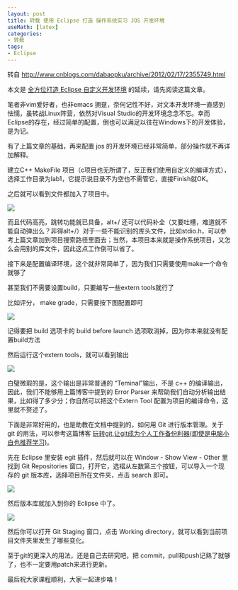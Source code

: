 ```yaml
---
layout: post
title: 转载 使用 Eclipse 打造 操作系统实习 JOS 开发环境
useMath: [latex]
categories:
- 转载
tags:
- Eclipse
---
```


转自 <http://www.cnblogs.com/dabaopku/archive/2012/02/17/2355749.html>

本文是 [全方位打造 Eclipse 自定义开发环境][1] 的延续，请先阅读这篇文章。

笔者非vim爱好者，也非emacs 拥趸，奈何记性不好，对文本开发环境一直感到怯懦，虽转战Linux阵营，依然对Visual Studio的开发环境念念不忘。幸而Eclipse的存在，经过简单的配置，倒也可以满足以往在Windows下的开发体验，是为记。

有了上篇文章的基础，再来配置 jos 的开发环境已经非常简单，部分操作就不再详加解释。

建立C++ MakeFile 项目（c项目也无所谓了，反正我们使用自定义的编译方式），选择工作目录为lab1，它提示说目录不为空也不需管它，直接Finish就OK。

之后就可以看到文件都加入了项目中。

![](/images/2012021714271896.jpg)

而且代码高亮，跳转功能就已具备，alt+/ 还可以代码补全（又要吐槽，难道就不能自动弹出么？非得alt+/）对于一些不能识别的库头文件，比如stdio.h，可以参考上篇文章加到项目搜索路径里面去；当然，本项目本来就是操作系统项目，又怎么会用别的库文件，因此这点工作倒可以省了。

 

接下来是配置编译环境，这个就非常简单了，因为我们只需要使用make一个命令就够了

甚至我们不需要设置build，只要编写一些extern tools就行了

比如评分， make grade，只需要按下图配置即可

![](/images/2012021714362070.jpg)

记得要把 build 选项卡的 build before launch 选项取消掉，因为你本来就没有配置build方法

然后运行这个extern tools，就可以看到输出

![](/images/2012021714382637.jpg)



 白璧微瑕的是，这个输出是非常普通的 “Teminal”输出，不是 c++ 的编译输出，因此，我们不能够用上篇博客中提到的 Error Parser 来帮助我们自动分析输出结果，比如得了多少分；你自然可以把这个Extern Tool 配置为项目的编译命令，这里就不赘述了。


下面是非常好用的，也是助教在文档中提到的，如何用 Git 进行版本管理。关于 git 的用法，可以参考这篇博客 [玩转git,让git成为个人工作备份利器(即使是电脑小白也推荐学习)][2]。

先在 Eclipse 里安装 egit 插件，然后就可以在 Window - Show View - Other 里 找到 Git Repositories 窗口，打开它，选褶从左数第三个按钮，可以导入一个现存的 git 版本库，选择项目所在文件夹，点击 search 即可。

![](/images/2012021714533272.jpg)

然后版本库就加入到你的 Eclipse 中了。

![](/images/2012021714540673.jpg)

然后你可以打开 Git Staging 窗口，点击 Working directory，就可以看到当前项目文件夹里发生了哪些变化。

至于git的更深入的用法，还是自己去研究吧，把 commit，pull和push记熟了就够了，也不一定要用patch来进行更新。

 

最后祝大家课程顺利，大家一起进步咯！

[1]: http://www.cnblogs.com/dabaopku/archive/2012/02/11/2346802.html
[2]: http://www.cnblogs.com/dabaopku/archive/2012/01/09/2316772.html
